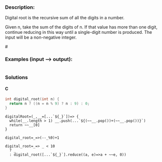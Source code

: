 ### Description:

Digital root is the recursive sum of all the digits in a number.

Given n, take the sum of the digits of n. If that value has more than one digit, continue reducing in this way until a single-digit number is produced. The input will be a non-negative integer.

\#

### Examples (input --> output):

```

```

### Solutions

#### C 

```C
int digital_root(int n) {
  return n ? ((n = n % 9) ? n : 9) : 0;
}
```

```JS
digitalRoot=(_,__=[...`${_}`])=> {
  while(__.length > 1) __.push(...`${(~~__.pop())+(~~__.pop())}`)
  return ~~__[0]
}
```

```JS
digital_root=_=>(--_%9)+1
```

```JS
digital_root=_=> _ < 10 
  ? _ 
  : digital_root([...`${_}`].reduce((a, e)=>a + ~~e, 0))
```
